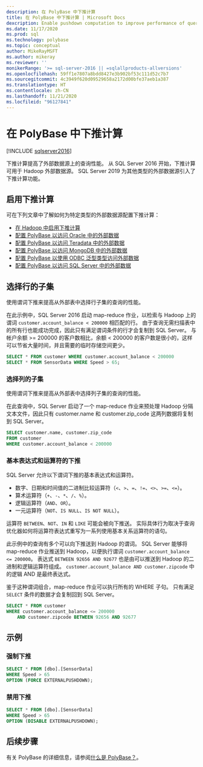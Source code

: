 ```yaml
---
description: 在 PolyBase 中下推计算
title: 在 PolyBase 中下推计算 | Microsoft Docs
dexcription: Enable pushdown computation to improve performance of queries on your Hadoop cluster. You can select a subset of rows/columns in an external table for pushdown.
ms.date: 11/17/2020
ms.prod: sql
ms.technology: polybase
ms.topic: conceptual
author: MikeRayMSFT
ms.author: mikeray
ms.reviewer: ''
monikerRange: '>= sql-server-2016 || =sqlallproducts-allversions'
ms.openlocfilehash: 59ff1e7807a8bdd8427e3b902bf53c111d52c7b7
ms.sourcegitcommit: 4c3949f620d09529658a2172d00bfe37aeb1a387
ms.translationtype: HT
ms.contentlocale: zh-CN
ms.lasthandoff: 11/21/2020
ms.locfileid: "96127841"
---
```

# <a name="pushdown-computations-in-polybase"></a>在 PolyBase 中下推计算

[!INCLUDE [sqlserver2016](../../includes/applies-to-version/sqlserver2016.md)]

下推计算提高了外部数据源上的查询性能。 从 SQL Server 2016 开始，下推计算可用于 Hadoop 外部数据源。 SQL Server 2019 为其他类型的外部数据源引入了下推计算功能。

## <a name="enable-pushdown-computation"></a> 启用下推计算

可在下列文章中了解如何为特定类型的外部数据源配置下推计算：

- [在 Hadoop 中启用下推计算](polybase-configure-hadoop.md#pushdown)
- [配置 PolyBase 以访问 Oracle 中的外部数据](polybase-configure-oracle.md)
- [配置 PolyBase 以访问 Teradata 中的外部数据](polybase-configure-teradata.md)
- [配置 PolyBase 以访问 MongoDB 中的外部数据](polybase-configure-mongodb.md)
- [配置 PolyBase 以使用 ODBC 泛型类型访问外部数据](polybase-configure-odbc-generic.md)
- [配置 PolyBase 以访问 SQL Server 中的外部数据](polybase-configure-sql-server.md)

## <a name="select-a-subset-of-rows"></a>选择行的子集

使用谓词下推来提高从外部表中选择行子集的查询的性能。

在此示例中，SQL Server 2016 启动 map-reduce 作业，以检索与 Hadoop 上的谓词 `customer.account_balance < 200000` 相匹配的行。 由于查询无需扫描表中的所有行也能成功完成，因此只有满足谓词条件的行才会复制到 SQL Server。 与帐户余额 >= 200000 的客户数相比，余额 < 200000 的客户数是很小的，这样可以节省大量时间，并且需要的临时存储空间更少。

```sql
SELECT * FROM customer WHERE customer.account_balance < 200000
SELECT * FROM SensorData WHERE Speed > 65;  
```

### <a name="select-a-subset-of-columns"></a>选择列的子集

使用谓词下推来提高从外部表中选择列子集的查询的性能。

在此查询中，SQL Server 启动了一个 map-reduce 作业来预处理 Hadoop 分隔文本文件，因此只有 customer.name 和 customer.zip_code 这两列数据将复制到 SQL Server。

```sql
SELECT customer.name, customer.zip_code
FROM customer
WHERE customer.account_balance < 200000
```

### <a name="pushdown-for-basic-expressions-and-operators"></a>基本表达式和运算符的下推

SQL Server 允许以下谓词下推的基本表达式和运算符。

- 数字、日期和时间值的二进制比较运算符（`<`、`>`、`=`、`!=`、`<>`、`>=`、`<=`）。
- 算术运算符（`+`、`-`、`*`、`/`、`%`）。
- 逻辑运算符（`AND`、`OR`）。
- 一元运算符（`NOT`、`IS NULL`、`IS NOT NULL`）。

运算符 `BETWEEN`、`NOT`、`IN` 和 `LIKE` 可能会被向下推送。 实际具体行为取决于查询优化器如何将运算符表达式重写为一系列使用基本关系运算符的语句。

此示例中的查询有多个可以向下推送到 Hadoop 的谓词。 SQL Server 能够将 map-reduce 作业推送到 Hadoop，以便执行谓词 `customer.account_balance <= 200000`。 表达式 `BETWEEN 92656 AND 92677` 也是由可以推送到 Hadoop 的二进制和逻辑运算符组成。 `customer.account_balance AND customer.zipcode` 中的逻辑 AND 是最终表达式。

鉴于这种谓词组合，map-reduce 作业可以执行所有的 WHERE 子句。 只有满足 `SELECT` 条件的数据才会复制回到 SQL Server。

```sql
SELECT * FROM customer 
WHERE customer.account_balance <= 200000 
    AND customer.zipcode BETWEEN 92656 AND 92677
```

## <a name="examples"></a>示例

### <a name="force-pushdown"></a>强制下推

```sql
SELECT * FROM [dbo].[SensorData]
WHERE Speed > 65
OPTION (FORCE EXTERNALPUSHDOWN);
```

### <a name="disable-pushdown"></a>禁用下推

```sql
SELECT * FROM [dbo].[SensorData]
WHERE Speed > 65
OPTION (DISABLE EXTERNALPUSHDOWN);
```

## <a name="next-steps"></a>后续步骤

有关 PolyBase 的详细信息，请参阅[什么是 PolyBase？](polybase-guide.md)。
